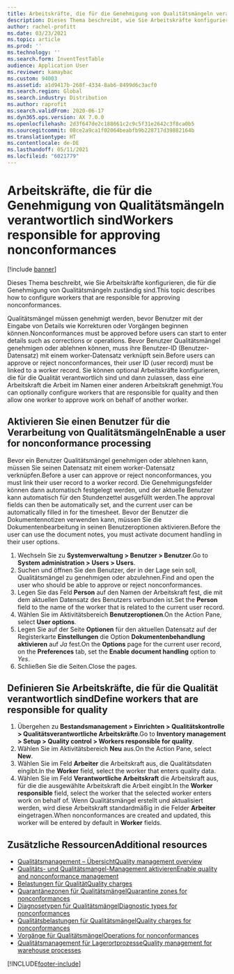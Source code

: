```yaml
---
title: Arbeitskräfte, die für die Genehmigung von Qualitätsmängeln verantwortlich sind
description: Dieses Thema beschreibt, wie Sie Arbeitskräfte konfigurieren, die für die Genehmigung von Qualitätsmängeln zuständig sind.
author: rachel-profitt
ms.date: 03/23/2021
ms.topic: article
ms.prod: ''
ms.technology: ''
ms.search.form: InventTestTable
audience: Application User
ms.reviewer: kamaybac
ms.custom: 94003
ms.assetid: a1d9417b-268f-4334-8ab6-8499d6c3acf0
ms.search.region: Global
ms.search.industry: Distribution
ms.author: raprofit
ms.search.validFrom: 2020-06-17
ms.dyn365.ops.version: AX 7.0.0
ms.openlocfilehash: 2d3f647de2c188661c2c9c5f31e2642c3f8ca0b5
ms.sourcegitcommit: 08ce2a9ca1f02064beabfb9b228717d39882164b
ms.translationtype: HT
ms.contentlocale: de-DE
ms.lasthandoff: 05/11/2021
ms.locfileid: "6021779"
---
```

# <a name="workers-responsible-for-approving-nonconformances"></a><span data-ttu-id="6a383-103">Arbeitskräfte, die für die Genehmigung von Qualitätsmängeln verantwortlich sind</span><span class="sxs-lookup"><span data-stu-id="6a383-103">Workers responsible for approving nonconformances</span></span>

[!include [banner](../includes/banner.md)]

<span data-ttu-id="6a383-104">Dieses Thema beschreibt, wie Sie Arbeitskräfte konfigurieren, die für die Genehmigung von Qualitätsmängeln zuständig sind.</span><span class="sxs-lookup"><span data-stu-id="6a383-104">This topic describes how to configure workers that are responsible for approving nonconformances.</span></span>

<span data-ttu-id="6a383-105">Qualitätsmängel müssen genehmigt werden, bevor Benutzer mit der Eingabe von Details wie Korrekturen oder Vorgängen beginnen können.</span><span class="sxs-lookup"><span data-stu-id="6a383-105">Nonconformances must be approved before users can start to enter details such as corrections or operations.</span></span> <span data-ttu-id="6a383-106">Bevor Benutzer Qualitätsmängel genehmigen oder ablehnen können, muss ihre Benutzer-ID (Benutzer-Datensatz) mit einem worker-Datensatz verknüpft sein.</span><span class="sxs-lookup"><span data-stu-id="6a383-106">Before users can approve or reject nonconformances, their user ID (user record) must be linked to a worker record.</span></span> <span data-ttu-id="6a383-107">Sie können optional Arbeitskräfte konfigurieren, die für die Qualität verantwortlich sind und dann zulassen, dass eine Arbeitskraft die Arbeit im Namen einer anderen Arbeitskraft genehmigt.</span><span class="sxs-lookup"><span data-stu-id="6a383-107">You can optionally configure workers that are responsible for quality and then allow one worker to approve work on behalf of another worker.</span></span>

## <a name="enable-a-user-for-nonconformance-processing"></a><span data-ttu-id="6a383-108">Aktivieren Sie einen Benutzer für die Verarbeitung von Qualitätsmängeln</span><span class="sxs-lookup"><span data-stu-id="6a383-108">Enable a user for nonconformance processing</span></span>

<span data-ttu-id="6a383-109">Bevor ein Benutzer Qualitätsmängel genehmigen oder ablehnen kann, müssen Sie seinen Datensatz mit einem worker-Datensatz verknüpfen.</span><span class="sxs-lookup"><span data-stu-id="6a383-109">Before a user can approve or reject nonconformances, you must link their user record to a worker record.</span></span> <span data-ttu-id="6a383-110">Die Genehmigungsfelder können dann automatisch festgelegt werden, und der aktuelle Benutzer kann automatisch für den Stundenzettel ausgefüllt werden.</span><span class="sxs-lookup"><span data-stu-id="6a383-110">The approval fields can then be automatically set, and the current user can be automatically filled in for the timesheet.</span></span> <span data-ttu-id="6a383-111">Bevor der Benutzer die Dokumentennotizen verwenden kann, müssen Sie die Dokumentenbearbeitung in seinen Benutzeroptionen aktivieren.</span><span class="sxs-lookup"><span data-stu-id="6a383-111">Before the user can use the document notes, you must activate document handling in their user options.</span></span>

1. <span data-ttu-id="6a383-112">Wechseln Sie zu **Systemverwaltung \> Benutzer \> Benutzer**.</span><span class="sxs-lookup"><span data-stu-id="6a383-112">Go to **System administration \> Users \> Users**.</span></span>
1. <span data-ttu-id="6a383-113">Suchen und öffnen Sie den Benutzer, der in der Lage sein soll, Qualitätsmängel zu genehmigen oder abzulehnen.</span><span class="sxs-lookup"><span data-stu-id="6a383-113">Find and open the user who should be able to approve or reject nonconformances.</span></span>
1. <span data-ttu-id="6a383-114">Legen Sie das Feld **Person** auf den Namen der Arbeitskraft fest, die mit dem aktuellen Datensatz des Benutzers verbunden ist.</span><span class="sxs-lookup"><span data-stu-id="6a383-114">Set the **Person** field to the name of the worker that is related to the current user record.</span></span>
1. <span data-ttu-id="6a383-115">Wählen Sie im Aktivitätsbereich **Benutzeroptionen**.</span><span class="sxs-lookup"><span data-stu-id="6a383-115">On the Action Pane, select **User options**.</span></span>
1. <span data-ttu-id="6a383-116">Legen Sie auf der Seite **Optionen** für den aktuellen Datensatz auf der Registerkarte **Einstellungen** die Option **Dokumentenbehandlung aktivieren** auf *Ja* fest.</span><span class="sxs-lookup"><span data-stu-id="6a383-116">On the **Options** page for the current user record, on the **Preferences** tab, set the **Enable document handling** option to *Yes*.</span></span>
1. <span data-ttu-id="6a383-117">Schließen Sie die Seiten.</span><span class="sxs-lookup"><span data-stu-id="6a383-117">Close the pages.</span></span>

## <a name="define-workers-that-are-responsible-for-quality"></a><span data-ttu-id="6a383-118">Definieren Sie Arbeitskräfte, die für die Qualität verantwortlich sind</span><span class="sxs-lookup"><span data-stu-id="6a383-118">Define workers that are responsible for quality</span></span>

1. <span data-ttu-id="6a383-119">Übergehen zu **Bestandsmanagement \> Einrichten \> Qualitätskontrolle \> Qualitätsverantwortliche Arbeitskräfte**.</span><span class="sxs-lookup"><span data-stu-id="6a383-119">Go to **Inventory management \> Setup \> Quality control \> Workers responsible for quality**.</span></span>
2. <span data-ttu-id="6a383-120">Wählen Sie im Aktivitätsbereich **Neu** aus.</span><span class="sxs-lookup"><span data-stu-id="6a383-120">On the Action Pane, select **New**.</span></span>
3. <span data-ttu-id="6a383-121">Wählen Sie im Feld **Arbeiter** die Arbeitskraft aus, die Qualitätsdaten eingibt.</span><span class="sxs-lookup"><span data-stu-id="6a383-121">In the **Worker** field, select the worker that enters quality data.</span></span>
4. <span data-ttu-id="6a383-122">Wählen Sie im Feld **Verantwortliche Arbeitskraft** die Arbeitskraft aus, für die die ausgewählte Arbeitskraft die Arbeit eingibt.</span><span class="sxs-lookup"><span data-stu-id="6a383-122">In the **Worker responsible** field, select the worker that the selected worker enters work on behalf of.</span></span> <span data-ttu-id="6a383-123">Wenn Qualitätsmängel erstellt und aktualisiert werden, wird diese Arbeitskraft standardmäßig in die Felder **Arbeiter** eingetragen.</span><span class="sxs-lookup"><span data-stu-id="6a383-123">When nonconformances are created and updated, this worker will be entered by default in **Worker** fields.</span></span>

## <a name="additional-resources"></a><span data-ttu-id="6a383-124">Zusätzliche Ressourcen</span><span class="sxs-lookup"><span data-stu-id="6a383-124">Additional resources</span></span>

- [<span data-ttu-id="6a383-125">Qualitätsmanagement – Übersicht</span><span class="sxs-lookup"><span data-stu-id="6a383-125">Quality management overview</span></span>](quality-management-processes.md)
- [<span data-ttu-id="6a383-126">Qualitäts- und Qualitätsmangel-Management aktivieren</span><span class="sxs-lookup"><span data-stu-id="6a383-126">Enable quality and nonconformance management</span></span>](enable-quality-management.md)
- [<span data-ttu-id="6a383-127">Belastungen für Qualität</span><span class="sxs-lookup"><span data-stu-id="6a383-127">Quality charges</span></span>](quality-charges.md)
- [<span data-ttu-id="6a383-128">Quarantänezonen für Qualitätsmängel</span><span class="sxs-lookup"><span data-stu-id="6a383-128">Quarantine zones for nonconformances</span></span>](quality-quarantine-zones.md)
- [<span data-ttu-id="6a383-129">Diagnosetypen für Qualitätsmängel</span><span class="sxs-lookup"><span data-stu-id="6a383-129">Diagnostic types for nonconformances</span></span>](quality-diagnostic-types.md)
- [<span data-ttu-id="6a383-130">Qualitätsbelastungen für Qualitätsmängel</span><span class="sxs-lookup"><span data-stu-id="6a383-130">Quality charges for nonconformances</span></span>](quality-charges.md)
- [<span data-ttu-id="6a383-131">Vorgänge für Qualitätsmängel</span><span class="sxs-lookup"><span data-stu-id="6a383-131">Operations for nonconformances</span></span>](quality-operations.md)
- [<span data-ttu-id="6a383-132">Qualitätsmanagement für Lagerortprozesse</span><span class="sxs-lookup"><span data-stu-id="6a383-132">Quality management for warehouse processes</span></span>](quality-management-for-warehouses-processes.md)

[!INCLUDE[footer-include](../../includes/footer-banner.md)]
